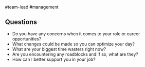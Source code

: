 #team-lead #management
## Questions

- Do you have any concerns when it comes to your role or career opportunities?
- What changes could be made so you can optimize your day?
- What are your biggest time wasters right now?
- Are you encountering any roadblocks and if so, what are they?
- How can I better support you in your job?